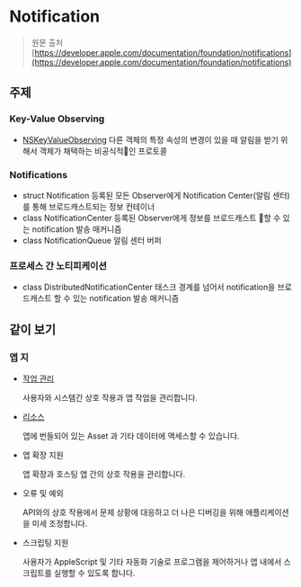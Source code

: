# Notification

> 원문 출처  
> [https://developer.apple.com/documentation/foundation/notifications](https://developer.apple.com/documentation/foundation/notifications)

## 주제

### Key-Value Observing

* [NSKeyValueObserving](nskeyvalueobserving.md) 다른 객체의 특정 속성의 변경이 있을 때 알림을 받기 위해서 객체가 채택하는 비공식적인 프로토콜

### Notifications

* struct Notification 등록된 모든 Observer에게 Notification Center\(알림 센터\)를 통해 브로드캐스트되는 정보 컨테이너
* class NotificationCenter 등록된 Observer에게 정보를 브로드캐스트 할 수 있는 notification 발송 매커니즘
* class NotificationQueue 알림 센터 버퍼

### 프로세스 간 노티피케이션

* class DistributedNotificationCenter 태스크 경계를 넘어서 notification을 브로드캐스트 할 수 있는 notification 발송 매커니즘

## 같이 보기

### 앱 지

* [작업 관리](../task-management/)

  사용자와 시스템간 상호 작용과 앱 작업을 관리합니다.

* [리소스](../resources/)

  앱에 번들되어 있는 Asset 과 기타 데이터에 액세스할 수 있습니다.

* 앱 확장 지원

  앱 확장과 호스팅 앱 간의 상호 작용을 관리합니다.

* 오류 및 예외

  API와의 상호 작용에서 문제 상황에 대응하고 더 나은 디버깅을 위해 애플리케이션을 미세 조정합니다.

* 스크립팅 지원

  사용자가 AppleScript 및 기타 자동화 기술로 프로그램을 제어하거나 앱 내에서 스크립트를 실행할 수 있도록 합니다.

